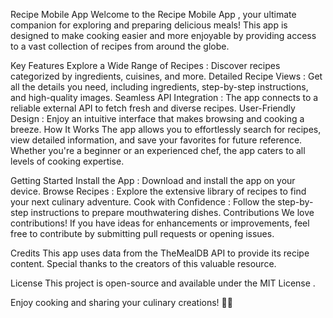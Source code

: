 Recipe Mobile App
Welcome to the Recipe Mobile App , your ultimate companion for exploring and preparing delicious meals! This app is designed to make cooking easier and more enjoyable by providing access to a vast collection of recipes from around the globe.

Key Features
Explore a Wide Range of Recipes : Discover recipes categorized by ingredients, cuisines, and more.
Detailed Recipe Views : Get all the details you need, including ingredients, step-by-step instructions, and high-quality images.
Seamless API Integration : The app connects to a reliable external API to fetch fresh and diverse recipes.
User-Friendly Design : Enjoy an intuitive interface that makes browsing and cooking a breeze.
How It Works
The app allows you to effortlessly search for recipes, view detailed information, and save your favorites for future reference. Whether you're a beginner or an experienced chef, the app caters to all levels of cooking expertise.

Getting Started
Install the App : Download and install the app on your device.
Browse Recipes : Explore the extensive library of recipes to find your next culinary adventure.
Cook with Confidence : Follow the step-by-step instructions to prepare mouthwatering dishes.
Contributions
We love contributions! If you have ideas for enhancements or improvements, feel free to contribute by submitting pull requests or opening issues.

Credits
This app uses data from the TheMealDB API to provide its recipe content. Special thanks to the creators of this valuable resource.

License
This project is open-source and available under the MIT License .

Enjoy cooking and sharing your culinary creations! 🍳🍴
